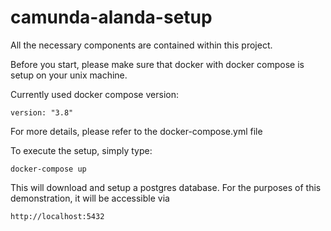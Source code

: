 # camunda-alanda-setup

All the necessary components are contained within this project. 

Before you start, please make sure that docker with docker compose is setup on your unix machine.

Currently used docker compose version:
```
version: "3.8"
``` 
For more details, please refer to the docker-compose.yml file


To execute the setup, simply type:
```
docker-compose up
```

This will download and setup a postgres database.
For the purposes of this demonstration, it will be accessible via 
```
http://localhost:5432
```

